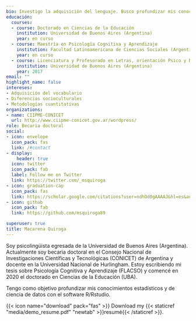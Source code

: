 ```yaml
---
bio: Investigo la adquisición del lenguaje. Busco profundizar mis conocimientos sobre estadística y ciencia de datos con R/Rstudio.
educación:
  courses:
  - course: Doctorado en Ciencias de la Educación
    institution: Universidad de Buenos Aires (Argentina)
    year: en curso
  - course: Maestría en Psicología Cognitiva y Aprendizaje
    institution: Facultad Latinoamericana de Ciencias Sociales (Argentina)
    year: en curso
  - course: Licenciatura y Profesorado en Letras, orientación Psico y Neurolingüística
    institution: Universidad de Buenos Aires (Argentina)
    year: 2017
email: ""
highlight_name: false
intereses:
- Adquisición del vocabulario
- Diferencias socioculturales
- Metodologías cuantitativas
organizations:
- name: CIIPME-CONICET
  url: http://www.ciipme-conicet.gov.ar/wordpress/
role: Becaria doctoral
social:
- icon: envelope
  icon_pack: fas
  link: /#contact
- display:
    header: true
  icon: twitter
  icon_pack: fab
  label: Follow me on Twitter
  link: https://twitter.com/_msquiroga
- icon: graduation-cap
  icon_pack: fas
  link: https://scholar.google.com/citations?user=ndhOd0gAAAAJ&hl=es&authuser=1
- icon: github
  icon_pack: fab
  link: https://github.com/msquiroga89

superuser: true
title: Macarena Quiroga
---
```


Soy psicolingüista egresada de la Universidad de Buenos Aires (Argentina). Actualmente soy becaria doctoral en el Consejo Nacional de Investigaciones Científicas y Tecnológicas (CONICET) de Argentina y docente en la Universidad Nacional de Hurlingham. Estoy escribiendo mi tesis sobre Psicología Cognitiva y Aprendizaje (FLACSO) y comencé en 2020 el doctorado en Ciencias de la Educación (UBA).

Tengo como objetivo profundizar mis conocimientos estadísticos y de ciencia de datos con el software R/Rstudio.

{{< icon name="download" pack="fas" >}} Download my {{< staticref "media/demo_resume.pdf" "newtab" >}}resumé{{< /staticref >}}.
